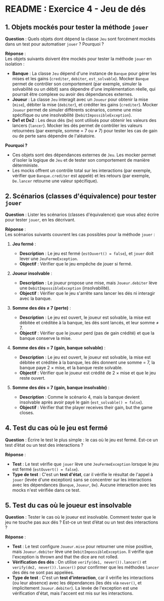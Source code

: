 # README : Exercice 4 - Jeu de dés

## 1. Objets mockés pour tester la méthode `jouer`

**Question** : Quels objets dont dépend la classe `Jeu` sont forcément mockés dans un test pour automatiser `jouer` ? Pourquoi ?

**Réponse** :  
Les objets suivants doivent être mockés pour tester la méthode `jouer` en isolation :

- **Banque** : La classe `Jeu` dépend d'une instance de `Banque` pour gérer les mises et les gains (`crediter`, `debiter`, `est_solvable`). Mocker `Banque` permet de contrôler son comportement (par exemple, simuler la solvabilité ou un débit) sans dépendre d'une implémentation réelle, qui pourrait être complexe ou avoir des dépendances externes.
- **Joueur** : La classe `Jeu` interagit avec un `Joueur` pour obtenir la mise (`mise`), débiter la mise (`debiter`), et créditer les gains (`crediter`). Mocker `Joueur` permet de simuler différents scénarios, comme une mise spécifique ou une insolvabilité (`DebitImpossibleException`).
- **De1 et De2** : Les deux dés (`De`) sont utilisés pour obtenir les valeurs des lancers (`lancer`). Mocker les dés permet de contrôler les valeurs retournées (par exemple, somme = 7 ou ≠ 7) pour tester les cas de gain ou de perte sans dépendre de l'aléatoire.

**Pourquoi ?**
- Ces objets sont des dépendances externes de `Jeu`. Les mocker permet d'isoler la logique de `Jeu` et de tester son comportement de manière déterministe.
- Les mocks offrent un contrôle total sur les interactions (par exemple, vérifier que `Banque.crediter` est appelé) et les retours (par exemple, `De.lancer` retourne une valeur spécifique).

## 2. Scénarios (classes d'équivalence) pour tester `jouer`

**Question** : Lister les scénarios (classes d'équivalence) que vous allez écrire pour tester `jouer`, en les décrivant.

**Réponse** :  
Les scénarios suivants couvrent les cas possibles pour la méthode `jouer` :

1. **Jeu fermé** :
    - **Description** : Le jeu est fermé (`estOuvert() = false`), et `jouer` doit lever une `JeuFermeException`.
    - **Objectif** : Vérifier que le jeu empêche de jouer si fermé.

2. **Joueur insolvable** :
    - **Description** : Le joueur propose une mise, mais `Joueur.debiter` lève une `DebitImpossibleException` (insolvabilité).
    - **Objectif** : Vérifier que le jeu s'arrête sans lancer les dés ni interagir avec la banque.

3. **Somme des dés ≠ 7 (perte)** :
    - **Description** : Le jeu est ouvert, le joueur est solvable, la mise est débitée et créditée à la banque, les dés sont lancés, et leur somme ≠ 7.
    - **Objectif** : Vérifier que le joueur perd (pas de gain crédité) et que la banque conserve la mise.

4. **Somme des dés = 7 (gain, banque solvable)** :
    - **Description** : Le jeu est ouvert, le joueur est solvable, la mise est débitée et créditée à la banque, les dés donnent une somme = 7, la banque paye 2 × mise, et la banque reste solvable.
    - **Objectif** : Vérifier que le joueur est crédité de 2 × mise et que le jeu reste ouvert.

5. **Somme des dés = 7 (gain, banque insolvable)** :
    - **Description** : Comme le scénario 4, mais la banque devient insolvable après avoir payé le gain (`est_solvable() = false`).
    - **Objectif** : Vérifier that the player receives their gain, but the game closes.

## 4. Test du cas où le jeu est fermé

**Question** : Écrire le test le plus simple : le cas où le jeu est fermé. Est-ce un test d’état ou un test des interactions ?

**Réponse** :
- **Test** : Le test vérifie que `jouer` lève une `JeuFermeException` lorsque le jeu est fermé (`estOuvert() = false`).
- **Type de test** : C'est un **test d'état**, car il vérifie le résultat de l'appel à `jouer` (levée d'une exception) sans se concentrer sur les interactions avec les dépendances (`Banque`, `Joueur`, `De`). Aucune interaction avec les mocks n'est vérifiée dans ce test.

## 5. Test du cas où le joueur est insolvable

**Question** : Tester le cas où le joueur est insolvable. Comment tester que le jeu ne touche pas aux dés ? Est-ce un test d’état ou un test des interactions ?

**Réponse** :
- **Test** : Le test configure `Joueur.mise` pour retourner une mise positive, mais `Joueur.debiter` lève une `DebitImpossibleException`. Il vérifie que l'exception is thrown and that the dice are not rolled.
- **Vérification des dés** : On utilise `verify(de1, never()).lancer()` et `verify(de2, never()).lancer()` pour confirmer que les méthodes `lancer` des dés ne sont pas appelées.
- **Type de test** : C'est un **test d'interaction**, car il vérifie les interactions (ou leur absence) avec les dépendances (les dés via `never()`, et implicitement `Joueur.debiter`). La levée de l'exception est une vérification d'état, mais l'accent est mis sur les interactions.